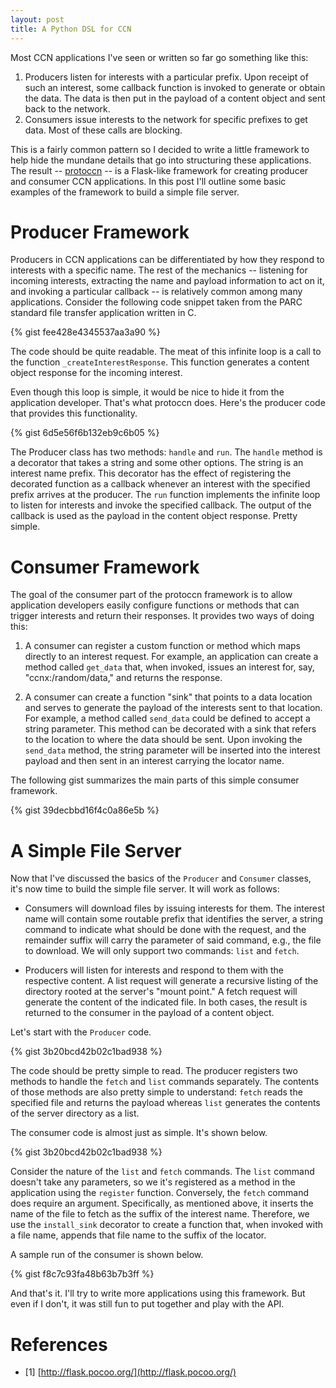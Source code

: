 ```yaml
---
layout: post
title: A Python DSL for CCN
---
```


Most CCN applications I've seen or written so far go something like this:

1. Producers listen for interests with a particular prefix. Upon receipt
of such an interest, some callback function is invoked to generate or obtain
the data. The data is then put in the payload of a content object and sent
back to the network.
2. Consumers issue interests to the network for specific prefixes to get
data. Most of these calls are blocking.

This is a fairly common pattern so I decided to write a little framework
to help hide the mundane details that go into structuring these applications.
The result -- [protoccn](https://github.com/chris-wood/protoccn) -- is a Flask-like
framework for creating producer and consumer CCN applications. In this post I'll
outline some basic examples of the framework to build a simple file server.

# Producer Framework

Producers in CCN applications can be differentiated by how they respond to
interests with a specific name. The rest of the mechanics -- listening for
incoming interests, extracting the name and payload information to act on it,
and invoking a particular callback -- is relatively common among many applications.
Consider the following code snippet taken from the PARC standard file transfer
application written in C.

{% gist fee428e4345537aa3a90 %}

The code should be quite readable. The meat of this infinite loop is a call to
the function ```_createInterestResponse```. This function generates a content
object response for the incoming interest.

Even though this loop is simple, it would be nice to hide it from the application
developer. That's what protoccn does. Here's the producer code that provides
this functionality.

{% gist 6d5e56f6b132eb9c6b05 %}

The Producer class has two methods: ```handle``` and ```run```. The ```handle```
method is a decorator that takes a string and some other options. The string is an
interest name prefix. This decorator has the effect of registering the decorated
function as a callback whenever an interest with the specified prefix arrives at
the producer. The ```run``` function implements the infinite loop to listen for
interests and invoke the specified callback. The output of the callback is used as
the payload in the content object response. Pretty simple.

# Consumer Framework

The goal of the consumer part of the protoccn framework is to allow application
developers easily configure functions or methods that can trigger interests
and return their responses. It provides two ways of doing this:

1. A consumer can register a custom function or method which maps directly to an
interest request. For example, an application can create a method called
```get_data``` that, when invoked, issues an interest for, say, "ccnx:/random/data,"
and returns the response.

2. A consumer can create a function "sink" that points to a data location
and serves to generate the payload of the interests sent to that location. For
example, a method called ```send_data``` could be defined to accept a string
parameter. This method can be decorated with a sink that refers to the location
to where the data should be sent. Upon invoking the ```send_data``` method, the
string parameter will be inserted into the interest payload and then sent in
an interest carrying the locator name.

The following gist summarizes the main parts of this simple consumer framework.

{% gist 39decbbd16f4c0a86e5b %}

# A Simple File Server

Now that I've discussed the basics of the ```Producer``` and ```Consumer``` classes,
it's now time to build the simple file server. It will work as follows:

- Consumers will download files by issuing interests for them. The interest name will
contain some routable prefix that identifies the server, a string command to indicate
what should be done with the request, and the remainder suffix will carry the parameter
of said command, e.g., the file to download. We will only support two commands:
```list``` and ```fetch```.

- Producers will listen for interests and respond to them with the respective content.
A list request will generate a recursive listing of the directory rooted at the
server's "mount point." A fetch request will generate the content of the indicated file.
In both cases, the result is returned to the consumer in the payload of a content
object.

Let's start with the ```Producer``` code.

{% gist 3b20bcd42b02c1bad938 %}

The code should be pretty simple to read. The producer registers two methods to
handle the ```fetch``` and ```list``` commands separately. The contents of those
methods are also pretty simple to understand: ```fetch``` reads the specified
file and returns the payload whereas ```list``` generates the contents of the
server directory as a list.

The consumer code is almost just as simple. It's shown below.

{% gist 3b20bcd42b02c1bad938 %}

Consider the nature of the ```list``` and ```fetch``` commands. The ```list``` command
doesn't take any parameters, so we it's registered as a method in the application
using the ```register``` function. Conversely, the ```fetch``` command does require
an argument. Specifically, as mentioned above, it inserts the name of the file to
fetch as the suffix of the interest name. Therefore, we use the ```install_sink```
decorator to create a function that, when invoked with a file name, appends
that file name to the suffix of the locator.

A sample run of the consumer is shown below.

{% gist f8c7c93fa48b63b7b3ff %}

And that's it. I'll try to write more applications using this framework. But
even if I don't, it was still fun to put together and play with the API.

# References

- [1] [http://flask.pocoo.org/](http://flask.pocoo.org/)
